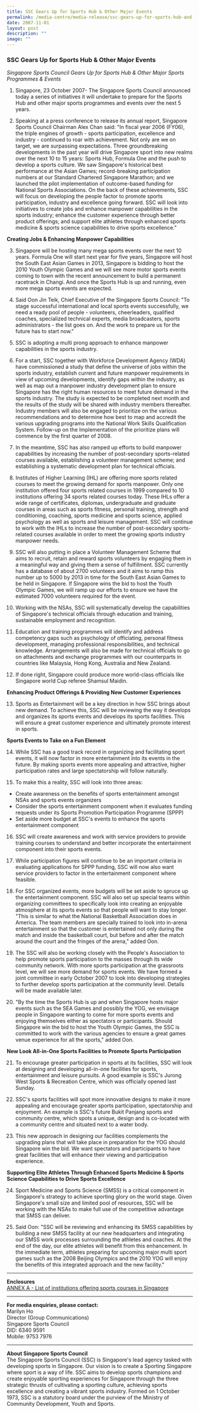```yaml
---
title: SSC Gears Up for Sports Hub & Other Major Events
permalink: /media-centre/media-release/ssc-gears-up-for-sports-hub-and-other-major-events/
date: 2007-11-01
layout: post
description: ""
image: ""
---
```

### **SSC Gears Up for Sports Hub & Other Major Events**

_Singapore Sports Council Gears Up for Sports Hub & Other Major Sports Programmes & Events_

1. Singapore, 23 October 2007- The Singapore Sports Council announced today a series of initiatives it will undertake to prepare for the Sports Hub and other major sports programmes and events over the next 5 years.

2. Speaking at a press conference to release its annual report, Singapore Sports Council Chairman Alex Chan said: "In fiscal year 2006 (FY06), the triple engines of growth - sports participation, excellence and industry - continued to roar with achievement. Not only are we on target, we are surpassing expectations. Three groundbreaking developments in the past year will drive Singapore sport into new realms over the next 10 to 15 years: Sports Hub, Formula One and the push to develop a sports culture. We saw Singapore's historical best performance at the Asian Games; record-breaking participation numbers at our Standard Chartered Singapore Marathon; and we launched the pilot implementation of outcome-based funding for National Sports Associations. On the back of these achievements, SSC will focus on developing the people factor to promote sports participation, industry and excellence going forward. SSC will look into initiatives to create jobs and enhance manpower capabilities in the sports industry; enhance the customer experience through better product offerings; and support elite athletes through enhanced sports medicine & sports science capabilities to drive sports excellence."

**Creating Jobs & Enhancing Manpower Capabilities**<br>

3. Singapore will be hosting many mega sports events over the next 10 years. Formula
One will start next year for five years, Singapore will host the South East Asian Games in 2013, Singapore is bidding to host the 2010 Youth Olympic Games and we will see more motor sports events coming to town with the recent announcement to build a permanent racetrack in Changi. And once the Sports Hub is up and running, even more mega sports events are expected.

4. Said Oon Jin Teik, Chief Executive of the Singapore Sports Council: "To stage successful international and local sports events successfully, we need a ready pool of people - volunteers, cheerleaders, qualified coaches, specialized technical experts, media broadcasters, sports administrators - the list goes on. And the work to prepare us for the future has to start now."

5. SSC is adopting a multi prong approach to enhance manpower capabilities in the sports industry.

6. For a start, SSC together with Workforce Development Agency (WDA) have commissioned a study that define the universe of jobs within the sports industry, establish current and future manpower requirements in view of upcoming developments, identify gaps within the industry, as well as map out a manpower industry development plan to ensure Singapore has the right human resources to meet future demand in the sports industry. The study is expected to be completed next month and the results of the study will be shared with industry members thereafter. Industry members will also be engaged to prioritize on the various recommendations and to determine how best to map and accredit the various upgrading programs into the National Work Skills Qualification System. Follow-up on the Implementation of the prioritize plans will commence by the first quarter of 2008.

7. In the meantime, SSC has also ramped up efforts to build manpower capabilities by increasing the number of post-secondary sports-related courses available, establishing a volunteer management scheme; and establishing a systematic development plan for technical officials.

8. Institutes of Higher Learning (IHL) are offering more sports related courses to meet the growing demand for sports manpower. Only one institution offered four sports related courses in 1999 compared to 10 institutions offering 34 sports related courses today. These IHLs offer a wide range of certificates, diplomas, undergraduate and graduate courses in areas such as sports fitness, personal training, strength and conditioning, coaching, sports medicine and sports science, applied psychology as well as sports and leisure management. SSC will continue to work with the IHLs to increase the number of post-secondary sports-related courses available in order to meet the growing sports industry manpower needs.

9. SSC will also putting in place a Volunteer Management Scheme that aims to recruit, retain and reward sports volunteers by engaging them in a meaningful way and giving them a sense of fulfillment. SSC currently has a database of about 2700 volunteers and it aims to ramp this number up to 5000 by 2013 in time for the South East Asian Games to be held in Singapore. If Singapore wins the bid to host the Youth Olympic Games, we will ramp up our efforts to ensure we have the estimated 7000 volunteers required for the event.

10. Working with the NSAs, SSC will systematically develop the capabilities of Singapore's technical officials through education and training, sustainable employment and recognition.

11. Education and training programmes will identify and address competency gaps such as psychology of officiating, personal fitness development, managing professional responsibilities, and technical knowledge. Arrangements will also be made for technical officials to go on attachments and exchange programmes with our counterparts in countries like Malaysia, Hong Kong, Australia and New Zealand.

12. If done right, Singapore could produce more world-class officials like Singapore world Cup referee Shamsul Maidin.

**Enhancing Product Offerings & Providing New Customer Experiences**<br>

13. Sports as Entertainment will be a key direction in how SSC brings about new demand. To achieve this, SSC will be reviewing the way it develops and organizes its sports events and develops its sports facilities. This will ensure a great customer experience and ultimately promote interest in sports.

**Sports Events to Take on a Fun Element**<br>

14. While SSC has a good track record in organizing and facilitating sport events, it will now factor in more entertainment into its events in the future. By making sports events more appealing and attractive, higher participation rates and large spectatorship will follow naturally.

15. To make this a reality, SSC will look into three areas:

* Create awareness on the benefits of sports entertainment amongst NSAs and sports events organizers
* Consider the sports entertainment component when it evaluates funding requests under its Sports Promotion Participation Programme (SPPP)
* Set aside more budget at SSC's events to enhance the sports entertainment component

16. SSC will create awareness and work with service providers to provide training courses to understand and better incorporate the entertainment component into their sports events.

17. While participation figures will continue to be an important criteria in evaluating applications for SPPP funding, SSC will now also want service providers to factor in the entertainment component where feasible.

18. For SSC organized events, more budgets will be set aside to spruce up the entertainment component. SSC will also set up special teams within organizing committees to specifically look into creating an enjoyable atmosphere at its sports events so that people will want to stay longer. "This is similar to what the National Basketball Association does in America. The team members are specially trained to look into in-arena entertainment so that the customer is entertained not only during the match and inside the basketball court, but before and after the match around the court and the fringes of the arena," added Oon.

19. The SSC will also be working closely with the People's Association to help promote sports participation to the masses through its wide community network. With more sports participation at the grassroots level, we will see more demand for sports events. We have formed a joint committee in early October 2007 to look into developing strategies to further develop sports participation at the community level. Details will be made available later.

20. "By the time the Sports Hub is up and when Singapore hosts major events such as the SEA Games and possibly the YOG, we envisage people in Singapore wanting to come for more sports events and enjoying themselves either as spectators or participants. Should Singapore win the bid to host the Youth Olympic Games, the SSC is committed to work with the various agencies to ensure a great games venue experience for all the sports," added Oon.

**New Look All-in-One Sports Facilities to Promote Sports Participation**<br>

21. To encourage greater participation in sports at its facilities, SSC will look at designing and developing all-in-one facilities for sports, entertainment and leisure pursuits. A good example is SSC's Jurong West Sports & Recreation Centre, which was officially opened last Sunday.


22. SSC's sports facilities will spot more innovative designs to make it more appealing and encourage greater sports participation, spectatorship and enjoyment. An example is SSC's future Bukit Panjang sports and community centre, which spots a unique, design and is co-located with a community centre and situated next to a water body.

23. This new approach in designing our facilities complements the upgrading plans that will take place in preparation for the YOG should Singapore win the bid. We want spectators and participants to have great facilities that will enhance their viewing and participation experience.

**Supporting Elite Athletes Through Enhanced Sports Medicine & Sports Science Capabilities to Drive Sports Excellence**<br>

24. Sport Medicine and Sports Science (SMSS) is a critical component in Singapore's strategy to achieve sporting glory on the world stage. Given Singapore's small size and limited pool of resources, SSC will be working with the NSAs to make full use of the competitive advantage that SMSS can deliver.

25. Said Oon: "SSC will be reviewing and enhancing its SMSS capabilities by building a new SMSS facility at our new headquarters and integrating our SMSS work processes surrounding the athletes and coaches. At the end of the day, our elite athletes will benefit from this enhancement. In the immediate term, athletes preparing for upcoming major multi sport games such as the 2008 Beijing Olympics and the 2010 YOG will enjoy the benefits of this integrated approach and the new facility."

---

**Enclosures**<br>
[ANNEX A - List of institutions offering sports courses in Singapore](/files/Media%20Centre/Media%20Release/2007/November/ANNEX%20Adoc.pdf)

---

**For media enquiries, please contact:**
<br>
Marilyn Ho
<br>
Director (Group Communications)
<br>
Singapore Sports Council
<br>
DID: 6340 9591
<br>
Mobile: 9753 7976

---

**About Singapore Sports Council**
<br>
The Singapore Sports Council (SSC) is Singapore's lead agency tasked with developing sports in Singapore. Our vision is to create a Sporting Singapore where sport is a way of life. SSC aims to develop sports champions and create enjoyable sporting experiences for Singapore through the three strategic thrusts of cultivating a sporting culture, achieving sports excellence and creating a vibrant sports industry. Formed on 1 October 1973, SSC is a statutory board under the purview of the Ministry of Community Development, Youth and Sports.